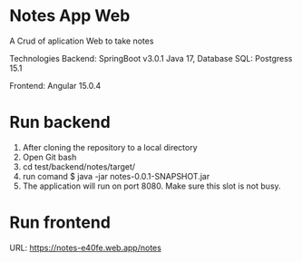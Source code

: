 # Notes App Web

A Crud of aplication Web to take notes

Technologies
Backend: SpringBoot v3.0.1 Java 17, Database SQL: Postgress 15.1

Frontend: Angular 15.0.4

# Run backend
1. After cloning the repository to a local directory
2. Open Git bash
3. cd test/backend/notes/target/
4. run comand $ java -jar notes-0.0.1-SNAPSHOT.jar
5. The application will run on port 8080. Make sure this slot is not busy.

# Run frontend
URL: https://notes-e40fe.web.app/notes 


